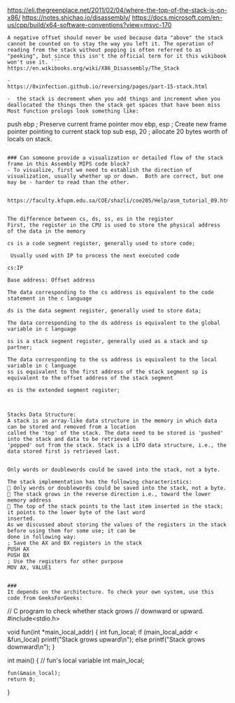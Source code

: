 https://eli.thegreenplace.net/2011/02/04/where-the-top-of-the-stack-is-on-x86/
https://notes.shichao.io/disassembly/
https://docs.microsoft.com/en-us/cpp/build/x64-software-conventions?view=msvc-170

```
A negative offset should never be used because data "above" the stack cannot be counted on to stay the way you left it. The operation of reading from the stack without popping is often referred to as "peeking", but since this isn't the official term for it this wikibook won't use it. ```
https://en.wikibooks.org/wiki/X86_Disassembly/The_Stack

- 
https://0xinfection.github.io/reversing/pages/part-15-stack.html

-  the stack is decrement when you add things and increment when you deallocated the things then the stack get spaces that have been miss
Most function prologs look something like:

``` 
push ebp      ; Preserve current frame pointer
mov ebp, esp  ; Create new frame pointer pointing to current stack top
sub esp, 20   ; allocate 20 bytes worth of locals on stack. 
``` 

### Can someone provide a visualization or detailed flow of the stack frame in this Assembly MIPS code block?
- To visualize, first we need to establish the direction of visualization, usually whether up or down.  Both are correct, but one may be - harder to read than the other.


https://faculty.kfupm.edu.sa/COE/shazli/coe205/Help/asm_tutorial_09.html


The difference between cs, ds, ss, es in the register
First, the register in the CPU is used to store the physical address of the data in the memory

cs is a code segment register, generally used to store code;

 Usually used with IP to process the next executed code

cs:IP

Base address: Offset address

The data corresponding to the cs address is equivalent to the code statement in the c language

ds is the data segment register, generally used to store data;

The data corresponding to the ds address is equivalent to the global variable in c language

ss is a stack segment register, generally used as a stack and sp partner;

The data corresponding to the ss address is equivalent to the local variable in c language
ss is equivalent to the first address of the stack segment sp is equivalent to the offset address of the stack segment

es is the extended segment register; 



Stacks Data Structure:
A stack is an array-like data structure in the memory in which data can be stored and removed from a location
called the 'top' of the stack. The data need to be stored is 'pushed' into the stack and data to be retrieved is
'popped' out from the stack. Stack is a LIFO data structure, i.e., the data stored first is retrieved last.


Only words or doublewords could be saved into the stack, not a byte.

The stack implementation has the following characteristics:
 Only words or doublewords could be saved into the stack, not a byte.
 The stack grows in the reverse direction i.e., toward the lower memory address
 The top of the stack points to the last item inserted in the stack; it points to the lower byte of the last word
inserted.
As we discussed about storing the values of the registers in the stack before using them for some use; it can be
done in following way:
; Save the AX and BX registers in the stack
PUSH AX
PUSH BX
; Use the registers for other purpose
MOV AX, VALUE1


### 
It depends on the architecture. To check your own system, use this code from GeeksForGeeks:

```
// C program to check whether stack grows 
// downward or upward. 
#include<stdio.h> 

void fun(int *main_local_addr) 
{ 
    int fun_local; 
    if (main_local_addr < &fun_local) 
        printf("Stack grows upward\n"); 
    else
        printf("Stack grows downward\n"); 
} 

int main() 
{ 
    // fun's local variable 
    int main_local; 

    fun(&main_local); 
    return 0; 
}
```